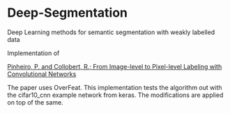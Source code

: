 # Deep-Segmentation
Deep Learning methods for semantic segmentation with weakly labelled data

Implementation of 

[Pinheiro, P. and Collobert, R.; From Image-level to Pixel-level Labeling with Convolutional Networks](http://arxiv.org/pdf/1411.6228v3.pdf)

The paper uses OverFeat. This implementation tests the algorithm out with the cifar10_cnn example network from keras. The modifications are 
applied on top of the same.


